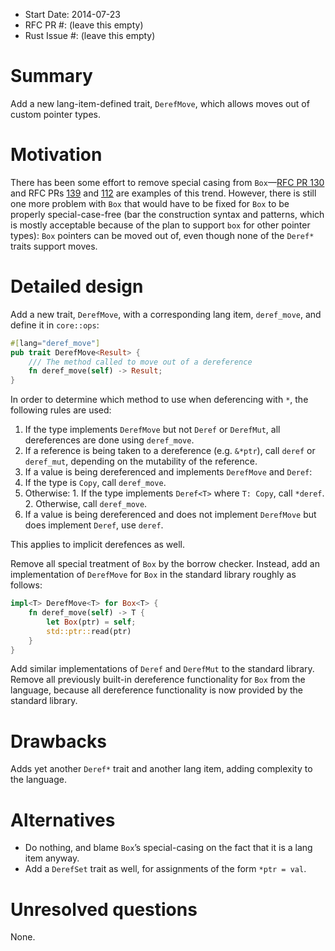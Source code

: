 - Start Date: 2014-07-23
- RFC PR #: (leave this empty)
- Rust Issue #: (leave this empty)

Summary
=======

Add a new lang-item-defined trait, `DerefMove`, which allows moves out of custom
pointer types.

Motivation
==========

There has been some effort to remove special casing from `Box`—[RFC PR
130](https://github.com/rust-lang/rfcs/pull/130) and RFC PRs
[139](https://github.com/rust-lang/rfcs/pull/139) and
[112](https://github.com/rust-lang/rfcs/pull/112) are examples of this trend.
However, there is still one more problem with `Box` that would have to be fixed
for `Box` to be properly special-case-free (bar the construction syntax and
patterns, which is mostly acceptable because of the plan to support `box`
for other pointer types): `Box` pointers can be moved out of, even though
none of the `Deref*` traits support moves.

Detailed design
===============

Add a new trait, `DerefMove`, with a corresponding lang item, `deref_move`, and
define it in `core::ops`:

```rust
#[lang="deref_move"]
pub trait DerefMove<Result> {
    /// The method called to move out of a dereference
    fn deref_move(self) -> Result;
}
```

In order to determine which method to use when deferencing with `*`, the
following rules are used:

1. If the type implements `DerefMove` but not `Deref` or `DerefMut`, all
   dereferences are done using `deref_move`.
2. If a reference is being taken to a dereference (e.g. `&*ptr`), call `deref`
   or `deref_mut`, depending on the mutability of the reference.
3. If a value is being dereferenced and implements `DerefMove` and `Deref`:
  1. If the type is `Copy`, call `deref_move`.
  2. Otherwise:
    1. If the type implements `Deref<T>` where `T: Copy`, call `*deref`.
    2. Otherwise, call `deref_move`.
4. If a value is being dereferenced and does not implement `DerefMove` but does
   implement `Deref`, use `deref`.

This applies to implicit derefences as well.

Remove all special treatment of `Box` by the borrow checker. Instead, add an
implementation of `DerefMove` for `Box` in the standard library roughly as
follows:

```rust
impl<T> DerefMove<T> for Box<T> {
    fn deref_move(self) -> T {
        let Box(ptr) = self;
        std::ptr::read(ptr)
    }
}
```

Add similar implementations of `Deref` and `DerefMut` to the standard library.
Remove all previously built-in dereference functionality for `Box` from the
language, because all dereference functionality is now provided by the standard
library.

Drawbacks
=========

Adds yet another `Deref*` trait and another lang item, adding complexity to the
language.

Alternatives
============

* Do nothing, and blame `Box`’s special-casing on the fact that it is a lang item
  anyway.
* Add a `DerefSet` trait as well, for assignments of the form `*ptr = val`.

Unresolved questions
====================

None.
